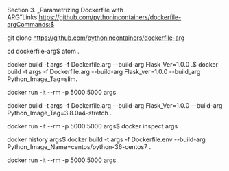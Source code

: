 Section 3. „Parametrizing Dockerfile with ARG”Links:https://github.com/pythonincontainers/dockerfile-argCommands:$ 

git clone https://github.com/pythonincontainers/dockerfile-arg

cd dockerfile-arg$ atom .

docker build -t args -f Dockerfile.arg --build-arg Flask_Ver=1.0.0 .$ docker build -t args -f Dockerfile.arg --build-arg Flask_ver=1.0.0 --build_arg Python_Image_Tag=slim.

docker run -it --rm -p 5000:5000 args

docker build -t args -f Dockerfile.arg --build-arg Flask_Ver=1.0.0 --build-arg Python_Image_Tag=3.8.0a4-stretch .

docker run -it --rm -p 5000:5000 args$ docker inspect args

docker history args$ docker build -t args -f Dockerfile.env --build-arg Python_Image_Name=centos/python-36-centos7 .

docker run -it --rm -p 5000:5000 args